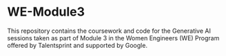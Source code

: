 # WE-Module3
This repository contains the coursework and code for the Generative AI sessions taken as part of Module 3 in the Women Engineers (WE) Program offered by Talentsprint and supported by Google.
